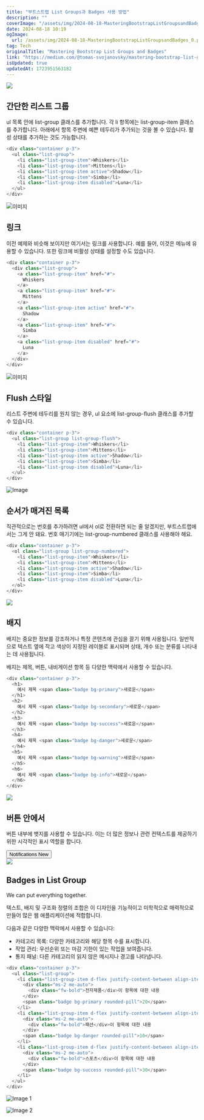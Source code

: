 ```yaml
---
title: "부트스트랩 List Groups과 Badges 사용 방법"
description: ""
coverImage: "/assets/img/2024-08-18-MasteringBootstrapListGroupsandBadges_0.png"
date: 2024-08-18 10:19
ogImage:
  url: /assets/img/2024-08-18-MasteringBootstrapListGroupsandBadges_0.png
tag: Tech
originalTitle: "Mastering Bootstrap List Groups and Badges"
link: "https://medium.com/@tomas-svojanovsky/mastering-bootstrap-list-groups-and-badges-bae703aec17e"
isUpdated: true
updatedAt: 1723951563182
---
```


<img src="/assets/img/2024-08-18-MasteringBootstrapListGroupsandBadges_0.png" />

## 간단한 리스트 그룹

ul 목록 안에 list-group 클래스를 추가합니다. 각 li 항목에는 list-group-item 클래스를 추가합니다. 아래에서 항목 주변에 예쁜 테두리가 추가되는 것을 볼 수 있습니다. 활성 상태를 추가하는 것도 가능합니다.

```js
<div class="container p-3">
  <ul class="list-group">
    <li class="list-group-item">Whiskers</li>
    <li class="list-group-item">Mittens</li>
    <li class="list-group-item active">Shadow</li>
    <li class="list-group-item">Simba</li>
    <li class="list-group-item disabled">Luna</li>
  </ul>
</div>
```

<div class="content-ad"></div>

![이미지](/assets/img/2024-08-18-MasteringBootstrapListGroupsandBadges_1.png)

## 링크

이전 예제와 비슷해 보이지만 여기서는 링크를 사용합니다. 예를 들어, 이것은 메뉴에 유용할 수 있습니다. 또한 링크에 비활성 상태를 설정할 수도 있습니다.

```js
<div class="container p-3">
  <div class="list-group">
    <a class="list-group-item" href="#">
      Whiskers
    </a>
    <a class="list-group-item" href="#">
      Mittens
    </a>
    <a class="list-group-item active" href="#">
      Shadow
    </a>
    <a class="list-group-item" href="#">
      Simba
    </a>
    <a class="list-group-item disabled" href="#">
      Luna
    </a>
  </div>
</div>
```

<div class="content-ad"></div>

![이미지](/assets/img/2024-08-18-MasteringBootstrapListGroupsandBadges_2.png)

## Flush 스타일

리스트 주변에 테두리를 원치 않는 경우, ul 요소에 list-group-flush 클래스를 추가할 수 있습니다.

```js
<div class="container p-3">
  <ul class="list-group list-group-flush">
    <li class="list-group-item">Whiskers</li>
    <li class="list-group-item">Mittens</li>
    <li class="list-group-item active">Shadow</li>
    <li class="list-group-item">Simba</li>
    <li class="list-group-item disabled">Luna</li>
  </ul>
</div>
```

<div class="content-ad"></div>

![Image](/assets/img/2024-08-18-MasteringBootstrapListGroupsandBadges_3.png)

## 순서가 매겨진 목록

직관적으로는 번호를 추가하려면 ul에서 ol로 전환하면 되는 줄 알겠지만, 부트스트랩에서는 그게 안 돼요. 번호 매기기에는 list-group-numbered 클래스를 사용해야 해요.

```js
<div class="container p-3">
  <ol class="list-group list-group-numbered">
    <li class="list-group-item">Whiskers</li>
    <li class="list-group-item">Mittens</li>
    <li class="list-group-item active">Shadow</li>
    <li class="list-group-item">Simba</li>
    <li class="list-group-item disabled">Luna</li>
  </ol>
</div>
```

<div class="content-ad"></div>

<img src="/assets/img/2024-08-18-MasteringBootstrapListGroupsandBadges_4.png" />

## 배지

배지는 중요한 정보를 강조하거나 특정 콘텐츠에 관심을 끌기 위해 사용됩니다. 일반적으로 텍스트 옆에 작고 색상이 지정된 레이블로 표시되며 상태, 개수 또는 분류를 나타내는 데 사용됩니다.

배지는 제목, 버튼, 내비게이션 항목 등 다양한 맥락에서 사용할 수 있습니다.

<div class="content-ad"></div>

```js
<div class="container p-3">
  <h1>
    예시 제목 <span class="badge bg-primary">새로운</span>
  </h1>
  <h2>
    예시 제목 <span class="badge bg-secondary">새로운</span>
  </h2>
  <h3>
    예시 제목 <span class="badge bg-success">새로운</span>
  </h3>
  <h4>
    예시 제목 <span class="badge bg-danger">새로운</span>
  </h4>
  <h5>
    예시 제목 <span class="badge bg-warning">새로운</span>
  </h5>
  <h6>
    예시 제목 <span class="badge bg-info">새로운</span>
  </h6>
</div>
```

<img src="/assets/img/2024-08-18-MasteringBootstrapListGroupsandBadges_5.png" />

## 버튼 안에서

버튼 내부에 뱃지를 사용할 수 있습니다. 이는 더 많은 정보나 관련 컨텍스트를 제공하기 위한 시각적인 표시 역할을 합니다.

<div class="content-ad"></div>

<div class="container p-3">
  <button type="button" class="btn btn-primary">
    Notifications <span class="badge text-bg-dark">New</span>
  </button>
</div>

<img src="/assets/img/2024-08-18-MasteringBootstrapListGroupsandBadges_6.png" />

## Badges in List Group

We can put everything together.

<div class="content-ad"></div>

텍스트, 배지 및 구조화 정렬의 조합은 이 디자인을 기능적이고 미학적으로 매력적으로 만들어 많은 웹 애플리케이션에 적합합니다.

다음과 같은 다양한 맥락에서 사용할 수 있습니다:

- 카테고리 목록: 다양한 카테고리와 해당 항목 수를 표시합니다.
- 작업 관리: 우선순위 또는 마감 기한이 있는 작업을 보여줍니다.
- 통지 패널: 다른 카테고리의 읽지 않은 메시지나 경고를 나타냅니다.

```js
<div class="container p-3">
  <ul class="list-group">
    <li class="list-group-item d-flex justify-content-between align-items-start">
      <div class="ms-2 me-auto">
        <div class="fw-bold">전자제품</div>이 항목에 대한 내용
      </div>
      <span class="badge bg-primary rounded-pill">20</span>
    </li>
    <li class="list-group-item d-flex justify-content-between align-items-start">
      <div class="ms-2 me-auto">
        <div class="fw-bold">패션</div>이 항목에 대한 내용
      </div>
      <span class="badge bg-danger rounded-pill">10</span>
    </li>
    <li class="list-group-item d-flex justify-content-between align-items-start">
      <div class="ms-2 me-auto">
        <div class="fw-bold">스포츠</div>이 항목에 대한 내용
      </div>
      <span class="badge bg-success rounded-pill">30</span>
    </li>
  </ul>
</div>
```

<div class="content-ad"></div>

![Image 1](/assets/img/2024-08-18-MasteringBootstrapListGroupsandBadges_7.png)

![Image 2](https://miro.medium.com/v2/resize:fit:400/0*jx0CFpb6Nxc1jYR2.gif)
